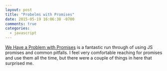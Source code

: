 ```yaml
---
layout: post
title: "Probelms with Promises"
date: 2015-05-19 16:06:38 -0700
comments: true
categories:
  - javascript
---
```


[We Have a Problem with
Promises](http://pouchdb.com/2015/05/18/we-have-a-problem-with-promises.html)
is a fantastic run through of using JS promises and common pitfalls. I
feel very comfortable reaching for promises and use them all the time,
but there were a couple of things in here that surprised me.
